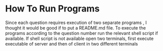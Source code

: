 # How To Run Programs
Since each question requires execution of two separate programs , I thought it would be good if to put a README.md file.
To execute the programs according to the question number run the relevant shell script if available.
If shell script is not available open two terminals, first execute
executable of server and then of client in two different terminals

